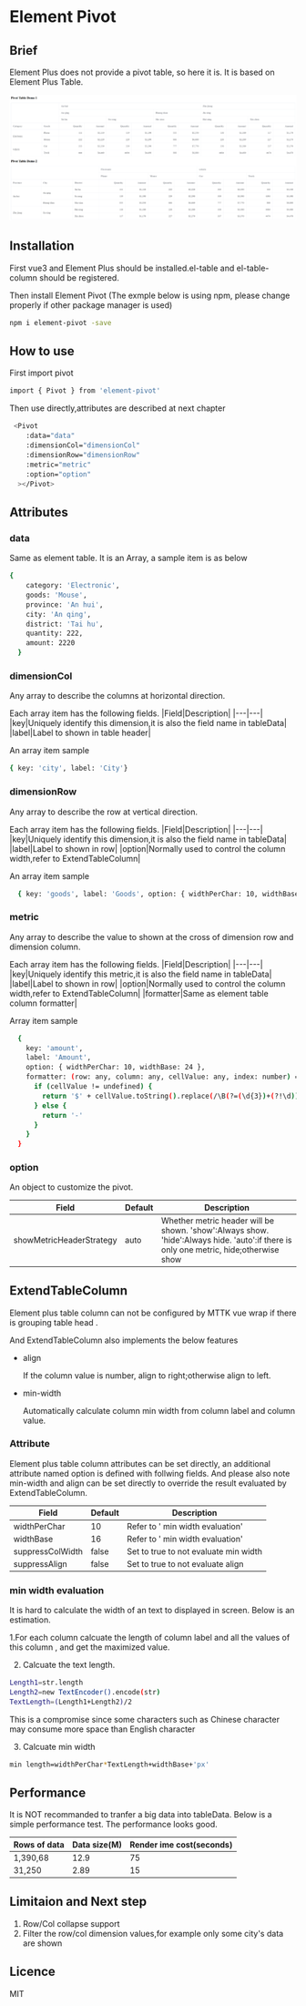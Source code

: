 # Element Pivot

## Brief

Element Plus does not provide a pivot table, so here it is.
It is based on Element Plus Table.

![Screen](https://github.com/jamie-mttk/element-pivot/blob/master/src/screen.png)

## Installation

First vue3 and Element Plus should be installed.el-table and el-table-column should be registered.

Then install Element Pivot (The exmple below is using npm, please change properly if other package manager is used)

```sh
npm i element-pivot -save
```

## How to use

First import pivot

```sh
import { Pivot } from 'element-pivot'
```

Then use directly,attributes are described at next chapter

```sh
 <Pivot
    :data="data"
    :dimensionCol="dimensionCol"
    :dimensionRow="dimensionRow"
    :metric="metric"
    :option="option"
  ></Pivot>
```

## Attributes

### data

Same as element table. It is an Array, a sample item is as below

```sh
{
    category: 'Electronic',
    goods: 'Mouse',
    province: 'An hui',
    city: 'An qing',
    district: 'Tai hu',
    quantity: 222,
    amount: 2220
  }
```

### dimensionCol

Any array to describe the columns at horizontal direction.

Each array item has the following fields.
|Field|Description|
|---|---|
|key|Uniquely identify this dimension,it is also the field name in tableData|
|label|Label to shown in table header|

An array item sample

```sh
{ key: 'city', label: 'City'}
```

### dimensionRow

Any array to describe the row at vertical direction.

Each array item has the following fields.
|Field|Description|
|---|---|
|key|Uniquely identify this dimension,it is also the field name in tableData|
|label|Label to shown in row|
|option|Normally used to control the column width,refer to ExtendTableColumn|

An array item sample

```sh
  { key: 'goods', label: 'Goods', option: { widthPerChar: 10, widthBase: 32 } }
```

### metric

Any array to describe the value to shown at the cross of dimension row and dimension column.

Each array item has the following fields.
|Field|Description|
|---|---|
|key|Uniquely identify this metric,it is also the field name in tableData|
|label|Label to shown in row|
|option|Normally used to control the column width,refer to ExtendTableColumn|
|formatter|Same as element table column formatter|

Array item sample

```sh
  {
    key: 'amount',
    label: 'Amount',
    option: { widthPerChar: 10, widthBase: 24 },
    formatter: (row: any, column: any, cellValue: any, index: number) => {
      if (cellValue != undefined) {
        return '$' + cellValue.toString().replace(/\B(?=(\d{3})+(?!\d))/g, ',')
      } else {
        return '-'
      }
    }
  }
```

### option

An object to customize the pivot.

| Field                    | Default | Description                                                                                                                          |
| ------------------------ | ------- | ------------------------------------------------------------------------------------------------------------------------------------ |
| showMetricHeaderStrategy | auto    | Whether metric header will be shown. 'show':Always show. 'hide':Always hide. 'auto':if there is only one metric, hide;otherwise show |

## ExtendTableColumn

Element plus table column can not be configured by MTTK vue wrap if there is grouping table head .

And ExtendTableColumn also implements the below features

- align

  If the column value is number, align to right;otherwise align to left.

- min-width

  Automatically calculate column min width from column label and column value.

### Attribute

Element plus table column attributes can be set directly, an additional attribute named option is defined with follwing fields.
And please also note min-width and align can be set directly to override the result evaluated by ExtendTableColumn.

| Field            | Default | Description                           |
| ---------------- | ------- | ------------------------------------- |
| widthPerChar     | 10      | Refer to ' min width evaluation'      |
| widthBase        | 16      | Refer to ' min width evaluation'      |
| suppressColWidth | false   | Set to true to not evaluate min width |
| suppressAlign    | false   | Set to true to not evaluate align     |

### min width evaluation

It is hard to calculate the width of an text to displayed in screen. Below is an estimation.

1.For each column calcuate the length of column label and all the values of this column , and get the maximized value.

2. Calcuate the text length.

```sh
Length1=str.length
Length2=new TextEncoder().encode(str)
TextLength=(Length1+Length2)/2
```

This is a compromise since some characters such as Chinese character may consume more space than English character

3. Calcuate min width

```sh
min length=widthPerChar*TextLength+widthBase+'px'
```

## Performance

It is NOT recommanded to tranfer a big data into tableData. Below is a simple performance test. The performance looks good.

| Rows of data | Data size(M) | Render ime cost(seconds) |
| ------------ | ------------ | ------------------------ |
| 1,390,68     | 12.9         | 75                       |
| 31,250       | 2.89         | 15                       |

## Limitaion and Next step

1. Row/Col collapse support
2. Filter the row/col dimension values,for example only some city's data are shown

## Licence

MIT
